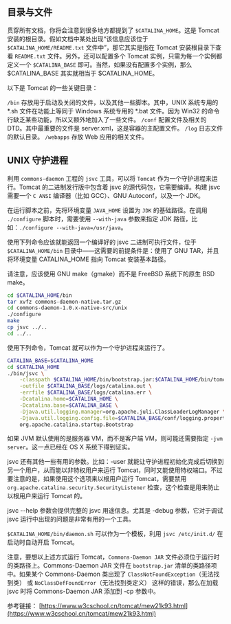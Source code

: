 ## 目录与文件

贯穿所有文档，你将会注意到很多地方都提到了 `$CATALINA_HOME`。这是 Tomcat 安装的根目录。假如文档中某处出现“该信息应该位于 `$CATALINA_HOME/README.txt` 文件中”，那它其实是指在 Tomcat 安装根目录下查看 `README.txt` 文件。另外，还可以配置多个 Tomcat 实例，只需为每一个实例都定义一个 `$CATALINA_BASE` 即可。当然，如果没有配置多个实例，那么 $CATALINA_BASE 其实就相当于 $CATALINA_HOME。

以下是 Tomcat 的一些关键目录：

`/bin` 存放用于启动及关闭的文件，以及其他一些脚本。其中，UNIX 系统专用的 *.sh 文件在功能上等同于 Windows 系统专用的 *.bat 文件。因为 Win32 的命令行缺乏某些功能，所以又额外地加入了一些文件。
`/conf` 配置文件及相关的 DTD。其中最重要的文件是 server.xml，这是容器的主配置文件。
`/log` 日志文件的默认目录。
`/webapps` 存放 Web 应用的相关文件。

## UNIX 守护进程

利用 `commons-daemon` 工程的 `jsvc` 工具，可以将 `Tomcat` 作为一个守护进程来运行。Tomcat 的二进制发行版中包含着 jsvc 的源代码包，它需要编译。构建 jsvc 需要一个 `C ANSI` 编译器（比如 GCC）、GNU Autoconf，以及一个 JDK。

在运行脚本之前，先将环境变量 `JAVA_HOME` 设置为 `JDK` 的基础路径。在调用 `./configure` 脚本时，需要使用 `--with-java` 参数来指定 JDK 路径，比如：`./configure --with-java=/usr/java`。

使用下列命令应该就能返回一个编译好的 jsvc 二进制可执行文件，位于 `$CATALINA_HOME/bin` 目录中——这需要的前提条件是：使用了 GNU TAR，并且将环境变量 CATALINA_HOME 指向 Tomcat 安装基本路径。

请注意，应该使用 GNU make（gmake）而不是 FreeBSD 系统下的原生 BSD make。

```bash
cd $CATALINA_HOME/bin
tar xvfz commons-daemon-native.tar.gz
cd commons-daemon-1.0.x-native-src/unix
./configure
make
cp jsvc ../..
cd ../..
```

使用下列命令，Tomcat 就可以作为一个守护进程来运行了。

```bash
CATALINA_BASE=$CATALINA_HOME
cd $CATALINA_HOME
./bin/jsvc \
    -classpath $CATALINA_HOME/bin/bootstrap.jar:$CATALINA_HOME/bin/tomcat-juli.jar \
    -outfile $CATALINA_BASE/logs/catalina.out \
    -errfile $CATALINA_BASE/logs/catalina.err \
    -Dcatalina.home=$CATALINA_HOME \
    -Dcatalina.base=$CATALINA_BASE \
    -Djava.util.logging.manager=org.apache.juli.ClassLoaderLogManager \
    -Djava.util.logging.config.file=$CATALINA_BASE/conf/logging.properties \
    org.apache.catalina.startup.Bootstrap
```

如果 JVM 默认使用的是服务器 VM，而不是客户端 VM，则可能还需要指定 `-jvm server`。这一点已经在 OS X 系统下得到证实。

jsvc 还有其他一些有用的参数。比如：-user 就能让守护进程初始化完成后切换到另一个用户，从而能以非特权用户来运行 Tomcat，同时又能使用特权端口。不过要注意的是，如果使用这个选项来以根用户运行 Tomcat，需要禁用 `org.apache.catalina.security.SecurityListener` 检查，这个检查是用来防止以根用户来运行 Tomcat 的。

jsvc --help 参数会提供完整的 jsvc 用途信息。尤其是 -debug 参数，它对于调试 jsvc 运行中出现的问题是非常有用的一个工具。

`$CATALINA_HOME/bin/daemon.sh` 可以作为一个模板，利用 `jsvc /etc/init.d/` 在启动时自动开启 Tomcat。

注意，要想以上述方式运行 Tomcat，`Commons-Daemon JAR` 文件必须位于运行时的类路径上。Commons-Daemon JAR 文件在 `bootstrap.jar` 清单的类路径项中。如果某个 Commons-Daemon 类出现了 `ClassNotFoundException`（无法找到类） 或 `NoClassDefFoundError`（无法找到类定义） 这样的错误，那么在加载 jsvc 时将 Commons-Daemon JAR 添加到 -cp 参数中。

参考链接：
[https://www.w3cschool.cn/tomcat/mew21k93.html](https://www.w3cschool.cn/tomcat/mew21k93.html)
